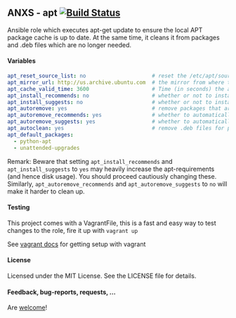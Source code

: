 ## ANXS - apt [![Build Status](https://travis-ci.com/ANXS/apt.png)](https://travis-ci.com/ANXS/apt)

Ansible role which executes apt-get update to ensure the local APT package cache is up to date. At the same time, it cleans it from packages and .deb files which are no longer needed.


#### Variables

```yaml
apt_reset_source_list: no                     # reset the /etc/apt/sources.list to the default
apt_mirror_url: http://us.archive.ubuntu.com  # the mirror from where to install packages
apt_cache_valid_time: 3600                    # Time (in seconds) the apt cache stays valid
apt_install_recommends: no                    # whether or not to install the "recommended" packages
apt_install_suggests: no                      # whether or not to install the "suggested" packages
apt_autoremove: yes                           # remove packages that are no longer needed for dependencies
apt_autoremove_recommends: yes                # whether to automatically remove "recommended" packages
apt_autoremove_suggests: yes                  # whether to automatically remove "suggested" packages
apt_autoclean: yes                            # remove .deb files for packages no longer on your system
apt_default_packages:
  - python-apt
  - unattended-upgrades
```

Remark: Beware that setting `apt_install_recommends` and `apt_install_suggests` to `yes` may heavily increase the apt-requirements (and hence disk usage). You should proceed cautiously changing these. Similarly, `apt_autoremove_recommends` and `apt_autoremove_suggests` to `no` will make it harder to clean up.


#### Testing
This project comes with a VagrantFile, this is a fast and easy way to test changes to the role, fire it up with `vagrant up`

See [vagrant docs](https://docs.vagrantup.com/v2/) for getting setup with vagrant


#### License

Licensed under the MIT License. See the LICENSE file for details.


#### Feedback, bug-reports, requests, ...

Are [welcome](https://github.com/ANXS/apt/issues)!
